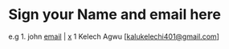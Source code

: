 # Sign your Name and email here
e.g 1. john [email]() | [x](https://x.com/)
1 Kelech Agwu [kalukelechi401@gmail.com]
